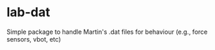 # lab-dat
Simple package to handle Martin's .dat files for behaviour (e.g., force sensors, vbot, etc)
